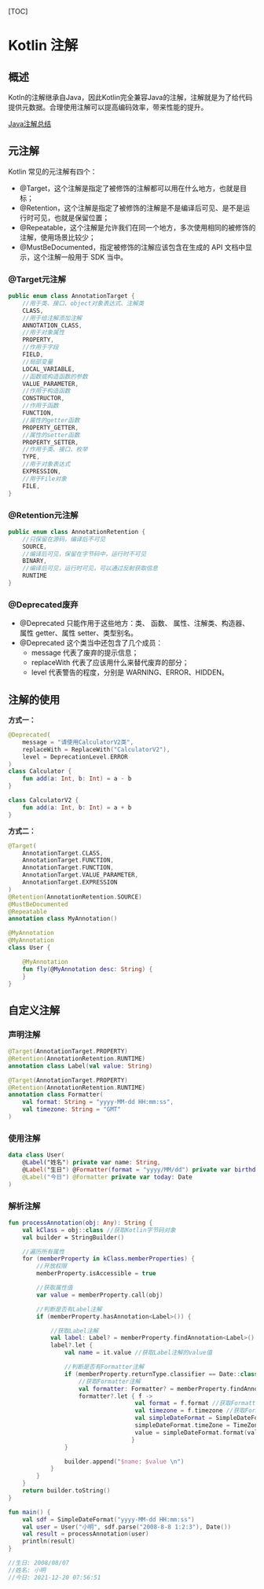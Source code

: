 [TOC]

# Kotlin 注解

## 概述

Kotln的注解继承自Java，因此Kotlin完全兼容Java的注解，注解就是为了给代码提供元数据。合理使用注解可以提高编码效率，带来性能的提升。

[Java注解总结](https://blog.csdn.net/qq_14876133/article/details/115743314)



## 元注解

Kotlin 常见的元注解有四个：

- @Target，这个注解是指定了被修饰的注解都可以用在什么地方，也就是目标；
- @Retention，这个注解是指定了被修饰的注解是不是编译后可见、是不是运行时可见，也就是保留位置；
- @Repeatable，这个注解是允许我们在同一个地方，多次使用相同的被修饰的注解，使用场景比较少；
- @MustBeDocumented，指定被修饰的注解应该包含在生成的 API 文档中显示，这个注解一般用于 SDK 当中。

### @Target元注解

```kotlin
public enum class AnnotationTarget {
    //用于类、接口、object对象表达式、注解类
    CLASS, 
    //用于给注解添加注解
    ANNOTATION_CLASS, 
    //用于对象属性
    PROPERTY, 
    //作用于字段
    FIELD, 
    //局部变量
    LOCAL_VARIABLE, 
    //函数或构造函数的参数
    VALUE_PARAMETER, 
    //作用于构造函数
    CONSTRUCTOR, 
    //作用于函数
    FUNCTION, 
    //属性的getter函数
    PROPERTY_GETTER, 
    //属性的setter函数
    PROPERTY_SETTER, 
    //作用于类、接口、枚举
    TYPE, 
    //用于对象表达式
    EXPRESSION,
    //用于File对象
    FILE, 
}
```



### @Retention元注解

```kotlin
public enum class AnnotationRetention {
    //只保留在源码，编译后不可见
    SOURCE, 
    //编译后可见，保留在字节码中，运行时不可见
    BINARY, 
    //编译后可见，运行时可见，可以通过反射获取信息
    RUNTIME 
}
```



### @Deprecated废弃

- @Deprecated 只能作用于这些地方：类、 函数、 属性、注解类、构造器、属性 getter、属性 setter、类型别名。
- @Deprecated 这个类当中还包含了几个成员：
  - message 代表了废弃的提示信息；
  - replaceWith 代表了应该用什么来替代废弃的部分；
  - level 代表警告的程度，分别是 WARNING、ERROR、HIDDEN。



## 注解的使用

**方式一：**

```kotlin
@Deprecated(
    message = "请使用CalculatorV2类",
    replaceWith = ReplaceWith("CalculatorV2"),
    level = DeprecationLevel.ERROR
)
class Calculator {
    fun add(a: Int, b: Int) = a - b
}

class CalculatorV2 {
    fun add(a: Int, b: Int) = a + b
}
```

**方式二：**

```kotlin
@Target(
    AnnotationTarget.CLASS,
    AnnotationTarget.FUNCTION,
    AnnotationTarget.FUNCTION,
    AnnotationTarget.VALUE_PARAMETER,
    AnnotationTarget.EXPRESSION
)
@Retention(AnnotationRetention.SOURCE)
@MustBeDocumented
@Repeatable
annotation class MyAnnotation()
```

```kotlin
@MyAnnotation
@MyAnnotation
class User {

    @MyAnnotation
    fun fly(@MyAnnotation desc: String) {
    }
}
```



## 自定义注解

### 声明注解

```kotlin
@Target(AnnotationTarget.PROPERTY)
@Retention(AnnotationRetention.RUNTIME)
annotation class Label(val value: String)
```

```kotlin
@Target(AnnotationTarget.PROPERTY)
@Retention(AnnotationRetention.RUNTIME)
annotation class Formatter(
    val format: String = "yyyy-MM-dd HH:mm:ss",
    val timezone: String = "GMT"
)
```



### 使用注解

```kotlin
data class User(
    @Label("姓名") private var name: String,
    @Label("生日") @Formatter(format = "yyyy/MM/dd") private var birthday: Date,
    @Label("今日") @Formatter private var today: Date
)
```



### 解析注解

```kotlin
fun processAnnotation(obj: Any): String {
    val kClass = obj::class //获取Kotlin字节码对象
    val builder = StringBuilder()

    //遍历所有属性
    for (memberProperty in kClass.memberProperties) {
        //开放权限
        memberProperty.isAccessible = true

        //获取属性值
        var value = memberProperty.call(obj)

        //判断是否有Label注解
        if (memberProperty.hasAnnotation<Label>()) {

            //获取Label注解
            val label: Label? = memberProperty.findAnnotation<Label>()
            label?.let {
                val name = it.value //获取Label注解的value值

                //判断是否有Formatter注解
                if (memberProperty.returnType.classifier == Date::class && memberProperty.hasAnnotation<Formatter>()) {
                    //获取Formatter注解
                    val formatter: Formatter? = memberProperty.findAnnotation<Formatter>()
                    formatter?.let { f ->
                                    val format = f.format //获取Formatter注解的format值
                                    val timezone = f.timezone //获取Formatter注解的timezone值
                                    val simpleDateFormat = SimpleDateFormat(format)
                                    simpleDateFormat.timeZone = TimeZone.getTimeZone(timezone)
                                    value = simpleDateFormat.format(value)
                                   }
                }

                builder.append("$name: $value \n")
            }
        }
    }
    return builder.toString()
}
```

```kotlin
fun main() {
    val sdf = SimpleDateFormat("yyyy-MM-dd HH:mm:ss")
    val user = User("小明", sdf.parse("2008-8-8 1:2:3"), Date())
    val result = processAnnotation(user)
    println(result)
}

//生日: 2008/08/07 
//姓名: 小明 
//今日: 2021-12-20 07:56:51
```

